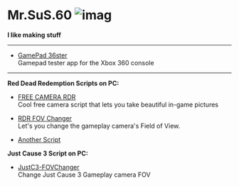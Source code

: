 # Mr.SuS.60 ![imag](https://github.com/user-attachments/assets/d732ef91-67ec-4a3d-a973-88b0fa4e08ee)




**I like making stuff**

---

- [GamePad 36ster](https://github.com/Mrsuss60/GamePad-360-Tester)  
  Gamepad tester app for the Xbox 360 console

---

**Red Dead Redemption Scripts on PC:** 

- [FREE CAMERA RDR](https://www.nexusmods.com/reddeadredemption/mods/440)  
  Cool free camera script that lets you take beautiful in-game pictures 

- [RDR FOV Changer](https://www.nexusmods.com/reddeadredemption/mods/431)  
  Let's you change the gameplay camera's Field of View.

- [Another Script](https://www.nexusmods.com/reddeadredemption/mods/481)

**Just Cause 3 Script on PC:**

- [JustC3-FOVChanger](https://www.nexusmods.com/justcause3/mods/36)<br>
  Change Just Cause 3 Gameplay camera FOV
